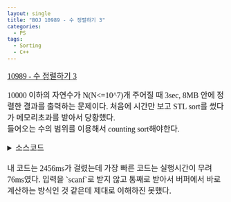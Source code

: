 ```yaml
---
layout: single
title: "BOJ 10989 - 수 정렬하기 3"
categories:
  - PS
tags:
  - Sorting
  - C++
---
```

<div markdown="1" style="font-size:18px;font-family:'Consolas', 맑은 고딕;">

[10989 - 수 정렬하기 3](https://www.acmicpc.net/problem/10989)

10000 이하의 자연수가 N(N<=10^7)개 주어질 때 3sec, 8MB 안에 정렬한 결과를 출력하는 문제이다.
처음에 시간만 보고 STL sort를 썼다가 메모리초과를 받아서 당황했다.  
들어오는 수의 범위를 이용해서 counting sort해야한다.

<details>
<summary>소스코드</summary>

<div markdown="1" style="font-size:20px;font-family:'Consolas', 맑은 고딕;">

```cpp
#include<cstdio>
#include<vector>
using namespace std;

int main()
{
	int n;
	vector<int> a(10000, 0);
	scanf("%d", &n);
	for(int i=0;i<n;i++){
		int t;
		scanf("%d", &t);
		a[--t]++;
	}
	for(int i=0;i<10000;i++) for(int j=0;j<a[i];j++) printf("%d\n", i+1);
}
```

</div>
</details> 

<br>
내 코드는 2456ms가 걸렸는데 가장 빠른 코드는 실행시간이 무려 76ms였다. 입력을 `scanf`로 받지 않고 통째로 받아서 버퍼에서 바로 계산하는 방식인 것 같은데 제대로 이해하진 못했다.

</div>